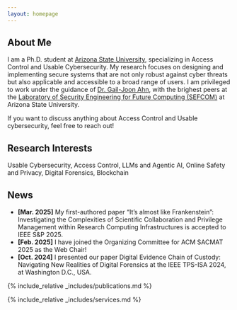 ```yaml
---
layout: homepage
---
```


## About Me

I am a Ph.D. student at [Arizona State University](https://www.asu.edu/), specializing in Access Control and Usable Cybersecurity. My research focuses on designing and implementing secure systems that are not only robust against cyber threats but also applicable and accessible to a broad range of users. I am privileged to work under the guidance of [Dr. Gail-Joon Ahn](https://faculty.engineering.asu.edu/gahn/), with the brighest peers at the [Laboratory of Security Engineering for Future Computing (SEFCOM)](https://sefcom.asu.edu/) at Arizona State University. 

If you want to discuss anything about Access Control and Usable cybersecurity, feel free to reach out!


## Research Interests

Usable Cybersecurity, Access Control, LLMs and Agentic AI, Online Safety and Privacy, Digital Forensics, Blockchain

## News

- **[Mar. 2025]** My first-authored paper “It’s almost like Frankenstein”:  Investigating the Complexities of Scientific Collaboration and Privilege Management within Research Computing Infrastructures is accepted to IEEE S&P 2025.
- **[Feb. 2025]** I have joined the Organizing Committee for ACM SACMAT 2025 as the Web Chair!
- **[Oct. 2024]** I presented our paper Digital Evidence Chain of Custody: Navigating New Realities of Digital Forensics at the IEEE TPS-ISA 2024, at Washington D.C., USA.
<!-- - **[Mar. 2019]** Our paper about few-shot learning is accepted to CVPR 2019. -->

{% include_relative _includes/publications.md %}

{% include_relative _includes/services.md %}
